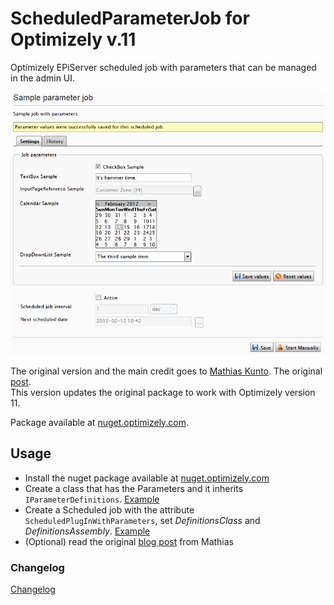 # ScheduledParameterJob for Optimizely v.11
Optimizely EPiServer scheduled job with parameters that can be managed in the admin UI.

![Sample Parameter Scheduled Job](ParameterJob_SampleParameters.png)

The original version and the main credit goes to [Mathias Kunto](https://blog.mathiaskunto.com/).
The original [post](https://blog.mathiaskunto.com/2012/02/13/supplying-episerver-scheduled-jobs-with-parameters-through-admin-mode/).  
This version updates the original package to work with Optimizely version 11.

Package available at [nuget.optimizely.com](https://nuget.optimizely.com/package/?id=ScheduledParameterJob.Opitimizely.v11).

## Usage

* Install the nuget package available at [nuget.optimizely.com](https://nuget.optimizely.com/package/?id=ScheduledParameterJob.Opitimizely.v11)
* Create a class that has the Parameters and it inherits `IParameterDefinitions`. [Example](ScheduledParameterJob/ExampleJob/DefinitionSample.cs)
* Create a Scheduled job with the attribute `ScheduledPlugInWithParameters`, set *DefinitionsClass* and *DefinitionsAssembly*. [Example](ScheduledParameterJob/ExampleJob/SampleParameterJob.cs)
* (Optional) read the original [blog post](https://blog.mathiaskunto.com/2012/02/13/supplying-episerver-scheduled-jobs-with-parameters-through-admin-mode/) from Mathias


### Changelog
[Changelog](ScheduledParameterJob.Package/docs/readme.md)
